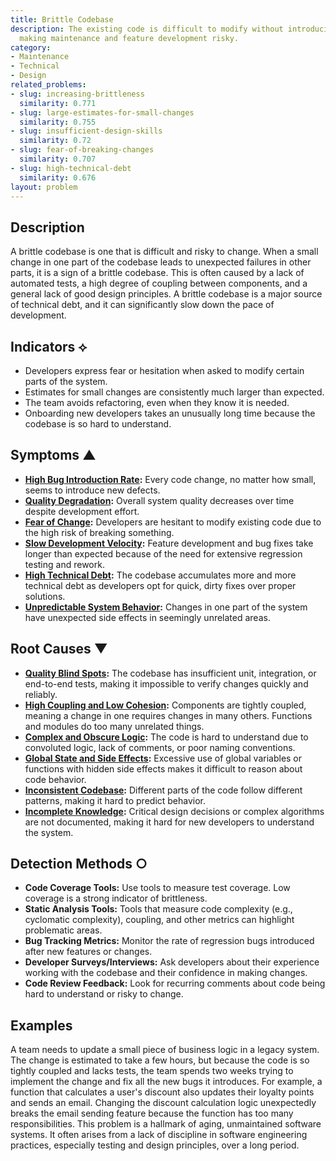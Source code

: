 ```yaml
---
title: Brittle Codebase
description: The existing code is difficult to modify without introducing new bugs,
  making maintenance and feature development risky.
category:
- Maintenance
- Technical
- Design
related_problems:
- slug: increasing-brittleness
  similarity: 0.771
- slug: large-estimates-for-small-changes
  similarity: 0.755
- slug: insufficient-design-skills
  similarity: 0.72
- slug: fear-of-breaking-changes
  similarity: 0.707
- slug: high-technical-debt
  similarity: 0.676
layout: problem
---
```


## Description
A brittle codebase is one that is difficult and risky to change. When a small change in one part of the codebase leads to unexpected failures in other parts, it is a sign of a brittle codebase. This is often caused by a lack of automated tests, a high degree of coupling between components, and a general lack of good design principles. A brittle codebase is a major source of technical debt, and it can significantly slow down the pace of development.

## Indicators ⟡
- Developers express fear or hesitation when asked to modify certain parts of the system.
- Estimates for small changes are consistently much larger than expected.
- The team avoids refactoring, even when they know it is needed.
- Onboarding new developers takes an unusually long time because the codebase is so hard to understand.

## Symptoms ▲

- **[High Bug Introduction Rate](high-bug-introduction-rate.md):** Every code change, no matter how small, seems to introduce new defects.
- **[Quality Degradation](quality-degradation.md):** Overall system quality decreases over time despite development effort.
- **[Fear of Change](fear-of-change.md):** Developers are hesitant to modify existing code due to the high risk of breaking something.
- **[Slow Development Velocity](slow-development-velocity.md):** Feature development and bug fixes take longer than expected because of the need for extensive regression testing and rework.
- **[High Technical Debt](high-technical-debt.md):** The codebase accumulates more and more technical debt as developers opt for quick, dirty fixes over proper solutions.
- **[Unpredictable System Behavior](unpredictable-system-behavior.md):** Changes in one part of the system have unexpected side effects in seemingly unrelated areas.

## Root Causes ▼

- **[Quality Blind Spots](quality-blind-spots.md):** The codebase has insufficient unit, integration, or end-to-end tests, making it impossible to verify changes quickly and reliably.
- **[High Coupling and Low Cohesion](high-coupling-low-cohesion.md):** Components are tightly coupled, meaning a change in one requires changes in many others. Functions and modules do too many unrelated things.
- **[Complex and Obscure Logic](complex-and-obscure-logic.md):** The code is hard to understand due to convoluted logic, lack of comments, or poor naming conventions.
- **[Global State and Side Effects](global-state-and-side-effects.md):** Excessive use of global variables or functions with hidden side effects makes it difficult to reason about code behavior.
- **[Inconsistent Codebase](inconsistent-codebase.md):** Different parts of the code follow different patterns, making it hard to predict behavior.
- **[Incomplete Knowledge](incomplete-knowledge.md):** Critical design decisions or complex algorithms are not documented, making it hard for new developers to understand the system.

## Detection Methods ○

- **Code Coverage Tools:** Use tools to measure test coverage. Low coverage is a strong indicator of brittleness.
- **Static Analysis Tools:** Tools that measure code complexity (e.g., cyclomatic complexity), coupling, and other metrics can highlight problematic areas.
- **Bug Tracking Metrics:** Monitor the rate of regression bugs introduced after new features or changes.
- **Developer Surveys/Interviews:** Ask developers about their experience working with the codebase and their confidence in making changes.
- **Code Review Feedback:** Look for recurring comments about code being hard to understand or risky to change.

## Examples

A team needs to update a small piece of business logic in a legacy system. The change is estimated to take a few hours, but because the code is so tightly coupled and lacks tests, the team spends two weeks trying to implement the change and fix all the new bugs it introduces. For example, a function that calculates a user's discount also updates their loyalty points and sends an email. Changing the discount calculation logic unexpectedly breaks the email sending feature because the function has too many responsibilities. This problem is a hallmark of aging, unmaintained software systems. It often arises from a lack of discipline in software engineering practices, especially testing and design principles, over a long period.